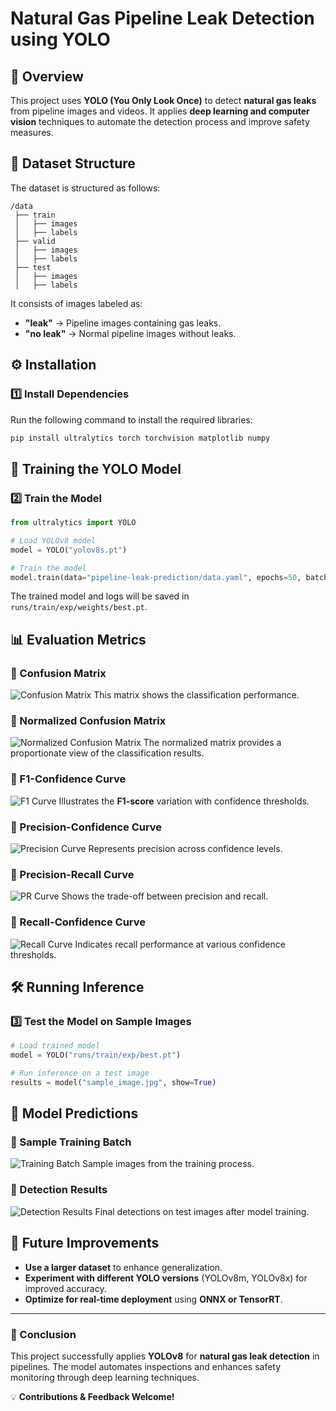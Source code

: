 # Natural Gas Pipeline Leak Detection using YOLO

## 🚀 Overview
This project uses **YOLO (You Only Look Once)** to detect **natural gas leaks** from pipeline images and videos. It applies **deep learning and computer vision** techniques to automate the detection process and improve safety measures.

## 📂 Dataset Structure
The dataset is structured as follows:
```
/data
 ├── train
 │   ├── images
 │   ├── labels
 ├── valid
 │   ├── images
 │   ├── labels
 ├── test
 │   ├── images
 │   ├── labels
```
It consists of images labeled as:
- **"leak"** → Pipeline images containing gas leaks.
- **"no leak"** → Normal pipeline images without leaks.

## ⚙️ Installation
### 1️⃣ Install Dependencies
Run the following command to install the required libraries:
```bash
pip install ultralytics torch torchvision matplotlib numpy
```

## 🎯 Training the YOLO Model
### 2️⃣ Train the Model
```python
from ultralytics import YOLO

# Load YOLOv8 model
model = YOLO("yolov8s.pt")

# Train the model
model.train(data="pipeline-leak-prediction/data.yaml", epochs=50, batch=16, imgsz=640)
```
The trained model and logs will be saved in `runs/train/exp/weights/best.pt`.

## 📊 Evaluation Metrics
### 📌 Confusion Matrix
![Confusion Matrix](confusion_matrix.png)
This matrix shows the classification performance.

### 📌 Normalized Confusion Matrix
![Normalized Confusion Matrix](confusion_matrix_normalized.png)
The normalized matrix provides a proportionate view of the classification results.

### 📌 F1-Confidence Curve
![F1 Curve](F1_curve.png)
Illustrates the **F1-score** variation with confidence thresholds.

### 📌 Precision-Confidence Curve
![Precision Curve](P_curve.png)
Represents precision across confidence levels.

### 📌 Precision-Recall Curve
![PR Curve](PR_curve.png)
Shows the trade-off between precision and recall.

### 📌 Recall-Confidence Curve
![Recall Curve](R_curve.png)
Indicates recall performance at various confidence thresholds.

## 🛠️ Running Inference
### 3️⃣ Test the Model on Sample Images
```python
# Load trained model
model = YOLO("runs/train/exp/best.pt")

# Run inference on a test image
results = model("sample_image.jpg", show=True)
```

## 📸 Model Predictions
### 🔹 Sample Training Batch
![Training Batch](train_batch0.jpg)
Sample images from the training process.

### 🔹 Detection Results
![Detection Results](results.png)
Final detections on test images after model training.

## 🚀 Future Improvements
- **Use a larger dataset** to enhance generalization.
- **Experiment with different YOLO versions** (YOLOv8m, YOLOv8x) for improved accuracy.
- **Optimize for real-time deployment** using **ONNX or TensorRT**.

---
### **📌 Conclusion**
This project successfully applies **YOLOv8** for **natural gas leak detection** in pipelines. The model automates inspections and enhances safety monitoring through deep learning techniques.

💡 **Contributions & Feedback Welcome!**

